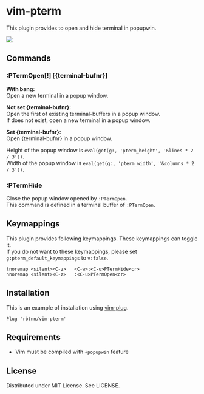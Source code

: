 
# vim-pterm
This plugin provides to open and hide terminal in popupwin.  

![](https://raw.githubusercontent.com/rbtnn/vim-pterm/main/pterm.gif)

## Commands

### :PTermOpen[!] [{terminal-bufnr}]
__With bang:__  
  Open a new terminal in a popup window.  

__Not set {terminal-bufnr}:__  
  Open the first of existing terminal-buffers in a popup window.   
  If does not exist, open a new terminal in a popup window.  

__Set {terminal-bufnr}:__  
  Open {terminal-bufnr} in a popup window.  

Height of the popup window is `eval(get(g:, 'pterm_height', '&lines * 2 / 3'))`.  
Width of the popup window is `eval(get(g:, 'pterm_width', '&columns * 2 / 3'))`.  

### :PTermHide
Close the popup window opened by `:PTermOpen`.  
This command is defined in a terminal buffer of `:PTermOpen`.  

## Keymappings
This plugin provides following keymappings. These keymappings can toggle it.  
If you do not want to these keymappings, please set `g:pterm_default_keymappings` to `v:false`.  

```
tnoremap <silent><C-z>   <C-w>:<C-u>PTermHide<cr>
nnoremap <silent><C-z>   :<C-u>PTermOpen<cr>
```

## Installation
This is an example of installation using [vim-plug](https://github.com/junegunn/vim-plug).

```
Plug 'rbtnn/vim-pterm'
```

## Requirements
* Vim must be compiled with `+popupwin` feature

## License
Distributed under MIT License. See LICENSE.
